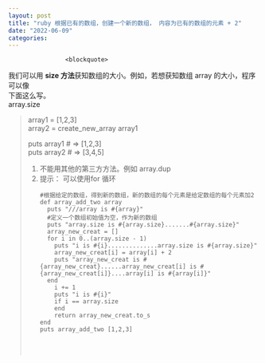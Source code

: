 ```yaml
---
layout: post
title: "ruby 根据已有的数组，创建一个新的数组， 内容为已有的数组的元素 + 2"
date: "2022-06-09"
categories: 
---
```


                    <blockquote> 
 <div>
  <span style="color:#231f20;">我们可以用</span>
  <span style="color:#231f20;"> <strong>size </strong></span>
  <span style="color:#231f20;"><strong>方法</strong>获知数组的大小。例如，若想获知数组</span>
  <span style="color:#231f20;"> array </span>
  <span style="color:#231f20;">的大小，程序可以像 </span>
 </div> 
 <div>
  <span style="color:#231f20;">下面这么写。 </span>
 </div> 
 <div>
  <span style="color:#231f20;">array.size</span>
 </div> 
</blockquote> 
<blockquote> 
 <p>array1 = [1,2,3]<br> array2 = create_new_array array1</p> 
 <p>puts array1 # =&gt; [1,2,3]<br> puts array2 # =&gt; [3,4,5]</p> 
 <ol>
<li>不能用其他的第三方方法。例如 array.dup</li>
<li>提示： 可以使用for 循环 <pre><code class="language-ruby">#根据给定的数组，得到新的数组，新的数组的每个元素是给定数组的每个元素加2
def array_add_two array
  puts "///array is #{array}"
  #定义一个数组初始值为空，作为新的数组
  puts "array.size is #{array.size}.......#{array.size}"
  array_new_creat = []
  for i in 0..(array.size - 1)
    puts "i is #{i}..............array.size is #{array.size}"
    array_new_creat[i] = array[i] + 2 
    puts "array_new_creat is #{array_new_creat}......array_new_creat[i] is #{array_new_creat[i]}....array[i] is #{array[i]}"
  end 
    i += 1
    puts "i is #{i}"
    if i == array.size
    end 
    return array_new_creat.to_s
end
puts array_add_two [1,2,3]
</code></pre> <p style="text-align:center;"><img alt="" src="https://img-blog.csdnimg.cn/5c592d53b5a0413795e51e490e6313f1.png?x-oss-process=image/watermark,type_d3F5LXplbmhlaQ,shadow_50,text_Q1NETiBA6K645aKo44Gu5bCP6J206J22,size_20,color_FFFFFF,t_70,g_se,x_16"></p> <p> </p> </li>
</ol>
</blockquote>
                
